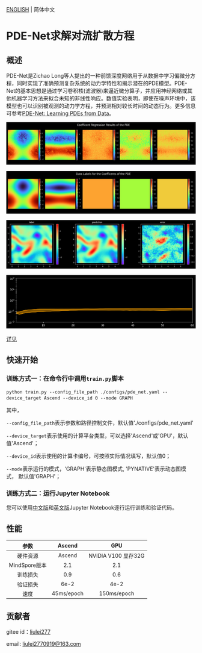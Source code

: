 [ENGLISH](README.md) | 简体中文

# PDE-Net求解对流扩散方程

## 概述

PDE-Net是Zichao Long等人提出的一种前馈深度网络用于从数据中学习偏微分方程，同时实现了准确预测复杂系统的动力学特性和揭示潜在的PDE模型。PDE-Net的基本思想是通过学习卷积核(滤波器)来逼近微分算子，并应用神经网络或其他机器学习方法来拟合未知的非线性响应。数值实验表明，即使在噪声环境中，该模型也可以识别被观测的动力学方程，并预测相对较长时间的动态行为。更多信息可参考[PDE-Net: Learning PDEs from Data](https://arxiv.org/abs/1710.09668)。

![coe label benchmark](images/coe_label_benchmark.png)

![coe trained step-1](images/coe_trained_step-1.png)

![result](images/result.jpg)

![extrapolation](images/extrapolation.jpg)

[详见](./pde_net_CN.ipynb)

## 快速开始

### 训练方式一：在命令行中调用`train.py`脚本

```shell
python train.py --config_file_path ./configs/pde_net.yaml --device_target Ascend --device_id 0 --mode GRAPH
```

其中，

`--config_file_path`表示参数和路径控制文件，默认值'./configs/pde_net.yaml'

`--device_target`表示使用的计算平台类型，可以选择'Ascend'或'GPU'，默认值'Ascend'；

`--device_id`表示使用的计算卡编号，可按照实际情况填写，默认值0；

`--mode`表示运行的模式，'GRAPH'表示静态图模式, 'PYNATIVE'表示动态图模式， 默认值'GRAPH'；

### 训练方式二：运行Jupyter Notebook

您可以使用[中文版](pde_net_CN.ipynb)和[英文版](pde_net.ipynb)Jupyter Notebook逐行运行训练和验证代码。

## 性能

|        参数         |        Ascend               |    GPU       |
|:----------------------:|:--------------------------:|:---------------:|
|     硬件资源         |     Ascend      |      NVIDIA V100 显存32G       |
|     MindSpore版本   |        2.1            |      2.1       |
|        训练损失      |        0.9               |       0.6       |
|        验证损失      |        6e-2               |       4e-2    |
|        速度          |     45ms/epoch        |    150ms/epoch  |

## 贡献者

gitee id：[liulei277](https://gitee.com/liulei277)

email: liulei2770919@163.com